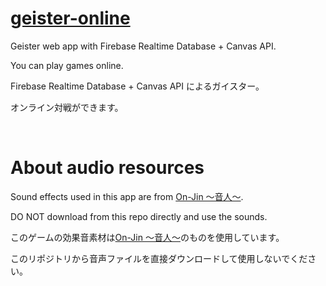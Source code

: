 # [geister-online](https://geister-online.netlify.app)

Geister web app with Firebase Realtime Database + Canvas API.

You can play games online.

Firebase Realtime Database + Canvas API によるガイスター。

オンライン対戦ができます。

<br>

# About audio resources

Sound effects used in this app are from [On-Jin ～音人～](https://on-jin.com/).

DO NOT download from this repo directly and use the sounds.

このゲームの効果音素材は[On-Jin ～音人～](https://on-jin.com/)のものを使用しています。

このリポジトリから音声ファイルを直接ダウンロードして使用しないでください。
